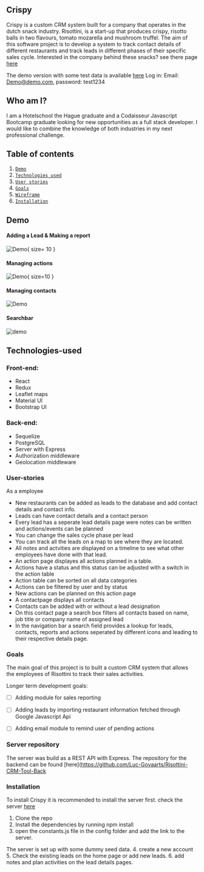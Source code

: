
## Crispy 

Crispy is a custom CRM system built for a company that operates in the dutch snack industry. Risottini, is a start-up that produces crispy, risotto balls in two flavours, tomato mozarella and mushroom truffel. The aim of this software project is to develop a system to track contact details of different restaurants and track leads in different phases of their specific sales cycle. Interested in the company behind these snacks? see there page [here](https://www.risottini.com/)

The demo version with some test data is available [here](https://ecstatic-rosalind-f39297.netlify.app)
Log in: Email: Demo@demo.com, password: test1234

## Who am I?

I am a Hotelschool the Hague graduate and a Codaisseur Javascript Bootcamp graduate looking for new opportunities as a full stack developer. I would like to combine the knowledge of both industries in my next professional challenge.

## Table of contents
 1. [`Demo`](#Demo)
 2. [`Technologies used`](#Technologies-used)
 3. [`User stories`](#User-stories)
 4. [`Goals`](#Goals)
 5. [`Wireframe`](#Wireframe)
 6. [`Installation`](#Installation)

## Demo

#### Adding a Lead & Making a report

![Demo](https://media.giphy.com/media/JTgklSab4Z7M6x7S8S/giphy.gif){ size= 10 }

#### Managing actions 

![Demo](https://media.giphy.com/media/fVUkZIedGdCZ3Oa3ZV/giphy.gif){ size=10 }

#### Managing contacts

![Demo](https://media.giphy.com/media/chWXDxjOvldbHhWUwz/giphy.gif)

#### Searchbar 

![demo]()
## Technologies-used

### Front-end:

 - React
 - Redux
 - Leaflet maps
 - Material UI
 - Bootstrap UI

### Back-end:

 - Sequelize
 - PostgreSQL
 - Server with Express
 - Authorization middleware
 - Geolocation middleware

### User-stories

As a employee 
 - New restaurants can be added as leads to the database and add contact details and contact info.
 - Leads can have contact details and a contact person
 - Every lead has a seperate lead details page were notes can be written and actions/events can be planned
 - You can change the sales cycle phase per lead 
 - You can track all the leads on a map to see where they are located. 
 - All notes and actvities are displayed on a timeline to see what other employees have done with that lead. 
 - An action page displayes all actions planned in a table.
 - Actions have a status and this status can be adjusted with a switch in the action table
 - Action table can be sorted on all data categories
 - Actions can be filtered by user and by status
 - New actions can be planned on this action page
 - A contactpage displays all contacts 
 - Contacts can be added with or without a lead designation
 - On this contact page a search box filters all contacts based on name, job title or company name of assigned lead
 - In the navigation bar a search field provides a lookup for leads, contacts, reports and actions seperated by different icons and leading to their respective details page. 

### Goals

The main goal of this project is to built a custom CRM system that allows the employees of Risottini to track their sales activities. 

Longer term development goals:

- [ ] Adding module for sales reporting
- [ ] Adding leads by importing restaurant information fetched through Google Javascript Api 
- [ ] Adding email module to remind user of pending actions


### Server repository

The server was build as a REST API with Express. The repository for the backend can be found [here](https://github.com/Luc-Govaarts/Risottini-CRM-Tool-Back

### Installation

To install Crispy it is recommended to install the server first. check the server [here](https://github.com/Luc-Govaarts/Risottini-CRM-Tool-Back)

1. Clone the repo
2. Install the dependencies by running npm install
3. open the constants.js file in the config folder and add the link to the server.

The server is set up with some dummy seed data.
4. create a new account 
5. Check the existing leads on the home page or add new leads.
6. add notes and plan activities on the lead details pages. 